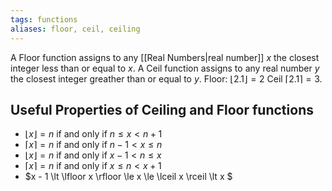 ```yaml
---
tags: functions
aliases: floor, ceil, ceiling
---
```

A Floor function assigns to any [[Real Numbers|real number]] $x$ the closest integer less than or equal to $x$.
A Ceil function assigns to any real number $y$ the closest integer greather than or equal to $y$.
Floor: $\lfloor 2.1 \rfloor = 2$
Ceil $\lceil 2.1 \rceil = 3$.
## Useful Properties of Ceiling and Floor functions
- $\lfloor x\rfloor=n$ if and only if $n \le x \lt n + 1$
- $\lceil x\rceil=n$ if and only if $n - 1\lt x \le n$
- $\lfloor x\rfloor=n$ if and only if $x - 1 \lt n \le x$ 
- $\lceil x\rceil=n$ if and only if $x \le n \lt x + 1$
- $x - 1 \lt \lfloor x \rfloor \le x \le \lceil x \rceil \lt x $   